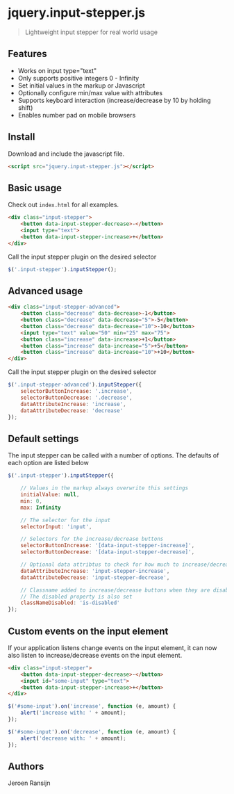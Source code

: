 # jquery.input-stepper.js
> Lightweight input stepper for real world usage


## Features
- Works on input type="text"
- Only supports positive integers 0 - Infinity
- Set initial values in the markup or Javascript
- Optionally configure min/max value with attributes
- Supports keyboard interaction (increase/decrease by 10 by holding shift)
- Enables number pad on mobile browsers

## Install
Download and include the javascript file.
```html
<script src="jquery.input-stepper.js"></script>
```

## Basic usage
Check out `index.html` for all examples.

```html
<div class="input-stepper">
	<button data-input-stepper-decrease>-</button>
	<input type="text">
	<button data-input-stepper-increase>+</button>
</div>
```

Call the input stepper plugin on the desired selector

```javascript
$('.input-stepper').inputStepper();
```


## Advanced usage

```html
<div class="input-stepper-advanced">
	<button class="decrease" data-decrease>-1</button>
	<button class="decrease" data-decrease="5">-5</button>
	<button class="decrease" data-decrease="10">-10</button>
	<input type="text" value="50" min="25" max="75">
	<button class="increase" data-increase>+1</button>
	<button class="increase" data-increase="5">+5</button>
	<button class="increase" data-increase="10">+10</button>
</div>
```

Call the input stepper plugin on the desired selector

```javascript
$('.input-stepper-advanced').inputStepper({
	selectorButtonIncrease: '.increase',
	selectorButtonDecrease: '.decrease',
	dataAttributeIncrease: 'increase',
	dataAttributeDecrease: 'decrease'
});
```

## Default settings
The input stepper can be called with a number of options. The defaults of each option are listed below

```javascript
$('.input-stepper').inputStepper({

	// Values in the markup always overwrite this settings
	initialValue: null,
	min: 0,
	max: Infinity

	// The selector for the input
	selectorInput: 'input',

	// Selectors for the increase/decrease buttons
	selectorButtonIncrease: '[data-input-stepper-increase]',
	selectorButtonDecrease: '[data-input-stepper-decrease]',

	// Optional data attribtus to check for how much to increase/decrease
	dataAttributeIncrease: 'input-stepper-increase',
	dataAttributeDecrease: 'input-stepper-decrease',

	// Classname added to increase/decrease buttons when they are disabled
	// The disabled property is also set
	classNameDisabled: 'is-disabled'
});
```

## Custom events on the input element
If your application listens change events on the input element, it can now also listen to increase/decrease events on the input element.

```html
<div class="input-stepper">
	<button data-input-stepper-decrease>-</button>
	<input id="some-input" type="text">
	<button data-input-stepper-increase>+</button>
</div>
```

```javascript
$('#some-input').on('increase', function (e, amount) {
	alert('increase with: ' + amount);
});

$('#some-input').on('decrease', function (e, amount) {
	alert('decrease with: ' + amount);
});
```

## Authors
Jeroen Ransijn
